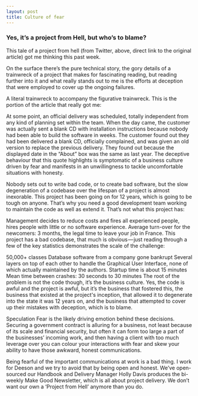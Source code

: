 ```yaml
---
layout: post
title: Culture of fear
---
```


### Yes, it’s a project from Hell, but who’s to blame?

This tale of a project from hell (from Twitter, above, direct link to the original article) got me thinking this past week.

On the surface there’s the pure technical story, the gory details of a trainwreck of a project that makes for fascinating reading, but reading further into it and what really stands out to me is the efforts at deception that were employed to cover up the ongoing failures.


A literal trainwreck to accompany the figurative trainwreck.
This is the portion of the article that really got me:

At some point, an official delivery was scheduled, totally independent from any kind of planning set within the team. When the day came, the customer was actually sent a blank CD with installation instructions because nobody had been able to build the software in weeks. The customer found out they had been delivered a blank CD, officially complained, and was given an old version to replace the previous delivery. They found out because the displayed date in the “About” box was the same as last year.
The deceptive behaviour that this quote highlights is symptomatic of a business culture driven by fear and manifests in an unwillingness to tackle uncomfortable situations with honesty.

Nobody sets out to write bad code, or to create bad software, but the slow degeneration of a codebase over the lifespan of a project is almost inexorable. This project has been going on for 12 years, which is going to be tough on anyone. That’s why you need a good development team working to maintain the code as well as extend it. That’s not what this project has:

Management decides to reduce costs and fires all experienced people, hires people with little or no software experience.
Average turn-over for the newcomers: 3 months, the legal time to leave your job in France.
This project has a bad codebase, that much is obvious — just reading through a few of the key statistics demonstrates the scale of the challenge:

50,000+ classes
Database software from a company gone bankrupt
Several layers on top of each other to handle the Graphical User Interface, none of which actually maintained by the authors.
Startup time is about 15 minutes
Mean time between crashes: 30 seconds to 30 minutes
The root of the problem is not the code though, it’s the business culture. Yes, the code is awful and the project is awful, but it’s the business that fostered this, the business that existed at the project's inception, that allowed it to degenerate into the state it was 12 years on, and the business that attempted to cover up their mistakes with deception, which is to blame.

Speculation
Fear is the likely driving emotion behind these decisions. Securing a government contract is alluring for a business, not least because of its scale and financial security, but often it can form too large a part of the businesses’ incoming work, and then having a client with too much leverage over you can colour your interactions with fear and skew your ability to have those awkward, honest communications.

Being fearful of the important communications at work is a bad thing. I work for Deeson and we try to avoid that by being open and honest. We’ve open-sourced our Handbook and Delivery Manager Holly Davis produces the bi-weekly Make Good Newsletter, which is all about project delivery. We don’t want our own a ‘Project from Hell’ anymore than you do.